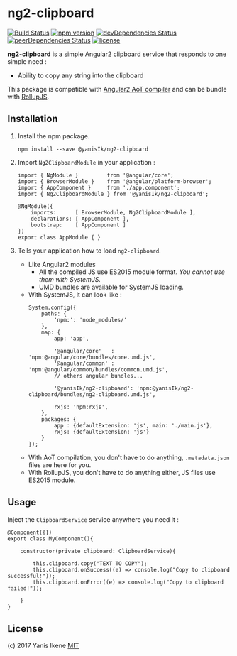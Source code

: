 # ng2-clipboard

[![Build Status](https://img.shields.io/travis/yanisIk/ng2-clipboard/master.svg?style=flat-square)](https://travis-ci.org/yanisIk/ng2-clipboard)
[![npm version](https://img.shields.io/npm/v/@yanisIk/ng2-clipboard.svg?style=flat-square)](https://www.npmjs.com/package/@yanisIk/ng2-clipboard)
[![devDependencies Status](https://img.shields.io/david/dev/yanisIk/ng2-clipboard.svg?style=flat-square)](https://david-dm.org/yanisIk/ng2-clipboard?type=dev)
[![peerDependencies Status](https://img.shields.io/david/peer/yanisIk/ng2-clipboard.svg?style=flat-square)](https://david-dm.org/yanisIk/ng2-clipboard?type=peer)
[![license](https://img.shields.io/github/license/mashape/apistatus.svg?style=flat-square)](https://github.com/yanisIk/ng2-clipboard/blob/master/LICENSE)

**ng2-clipboard** is a simple Angular2 clipboard service that responds to one simple need :

 - Ability to copy any string into the clipboard

This package is compatible with [Angular2 AoT compiler](https://angular.io/docs/ts/latest/cookbook/aot-compiler.html) and can be bundle with [RollupJS](http://rollupjs.org/).

## Installation

1. Install the npm package.

    ```
    npm install --save @yanisIk/ng2-clipboard
    ```
        
2. Import `Ng2ClipboardModule` in your application  :

    ```
    import { NgModule }         from '@angular/core';
    import { BrowserModule }    from '@angular/platform-browser';
    import { AppComponent }     from './app.component';
    import { Ng2ClipboardModule } from '@yanisIk/ng2-clipboard';
     
    @NgModule({
        imports:      [ BrowserModule, Ng2ClipboardModule ],
        declarations: [ AppComponent ],
        bootstrap:    [ AppComponent ]
    })
    export class AppModule { } 
    ```

3. Tells your application how to load `ng2-clipboard`.
    * Like Angular2 modules
        * All the compiled JS use ES2015 module format. *You cannot use them with SystemJS.*
        * UMD bundles are available for SystemJS loading.
    * With SystemJS, it can look like :
        ```
        System.config({
            paths: {
                'npm:': 'node_modules/'
            },
            map: {
                app: 'app',
                
                '@angular/core'   : 'npm:@angular/core/bundles/core.umd.js',
                '@angular/common' : 'npm:@angular/common/bundles/common.umd.js',
                // others angular bundles...
                
                '@yanisIk/ng2-clipboard': 'npm:@yanisIk/ng2-clipboard/bundles/ng2-clipboard.umd.js',
                
                rxjs: 'npm:rxjs',
            },
            packages: {
                app : {defaultExtension: 'js', main: './main.js'},
                rxjs: {defaultExtension: 'js'}
            }
        });
        ```
    * With AoT compilation, you don't have to do anything, `.metadata.json` files are here for you.
    * With RollupJS, you don't have to do anything either, JS files use ES2015 module.

## Usage

Inject the `ClipboardService` service anywhere you need it :
 
```
@Component({})
export class MyComponent(){

    constructor(private clipboard: ClipboardService){
    
        this.clipboard.copy("TEXT TO COPY");
        this.clipboard.onSuccess((e) => console.log("Copy to clipboard successful!"));
        this.clipboard.onError((e) => console.log("Copy to clipboard failed!"));
        
    }
}
```

## License

(c) 2017 Yanis Ikene
[MIT](https://github.com/yanisIk/ng2-clipboard/blob/master/LICENSE)
